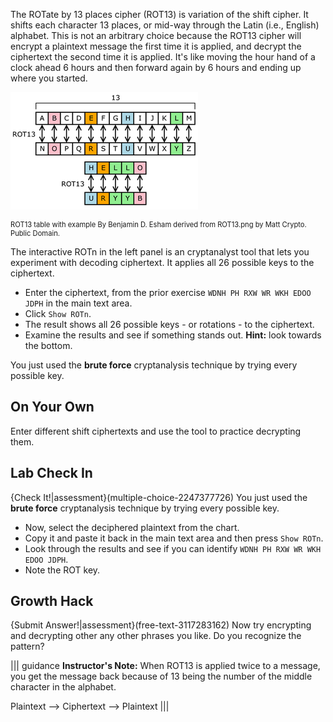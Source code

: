 The ROTate by 13 places cipher (ROT13) is variation of the shift cipher. It shifts each character 13 places, or mid-way through the Latin (i.e., English) alphabet. This is not an arbitrary choice because the ROT13 cipher will encrypt a plaintext message the first time it is applied, and decrypt the ciphertext the second time it is applied. It's like moving the hour hand of a clock ahead 6 hours and then forward again by 6 hours and ending up where you started.

  <img src=".guides/img/ROT13.png" alt="“ROT13 table with example” By Benjamin D. Esham derived from “ROT13.png” by Matt Crypto. 
 Public Domain.">
  <figcaption style="font-size: 0.8em; text-align: left;">ROT13 table with example By Benjamin D. Esham derived from ROT13.png by Matt Crypto. 
  <br>
 Public Domain. </figcaption>
</figure>



The interactive ROTn in the left panel is an cryptanalyst tool that lets you experiment with decoding ciphertext. It applies all 26 possible keys to the ciphertext.

- Enter the ciphertext, from the prior exercise `WDNH PH RXW WR WKH EDOO JDPH` in the main text area.
 - Click `Show ROTn`.
 - The result shows all 26 possible keys - or rotations - to the ciphertext.
 - Examine the results and see if something stands out. **Hint:** look towards the bottom.

You just used the **brute force** cryptanalysis technique by trying every possible key.

## On Your Own
Enter different  shift ciphertexts and use the tool to practice decrypting them. 

## Lab Check In

{Check It!|assessment}(multiple-choice-2247377726)
You just used the **brute force** cryptanalysis technique by trying every possible key.

 - Now, select the deciphered plaintext from the chart. 
 - Copy it and paste it back in the main text area and then press `Show ROTn`.  
 - Look through the results and see if you can identify `WDNH PH RXW WR WKH EDOO JDPH`.  
 - Note the ROT key.

## Growth Hack
{Submit Answer!|assessment}(free-text-3117283162)
Now try encrypting and decrypting other any other phrases you like. Do you recognize the pattern?

||| guidance
**Instructor's Note:** When ROT13 is applied twice to a message, you get the message back because of 13 being the number of the middle character in the alphabet. 

Plaintext   -->  Ciphertext  --> Plaintext
|||
